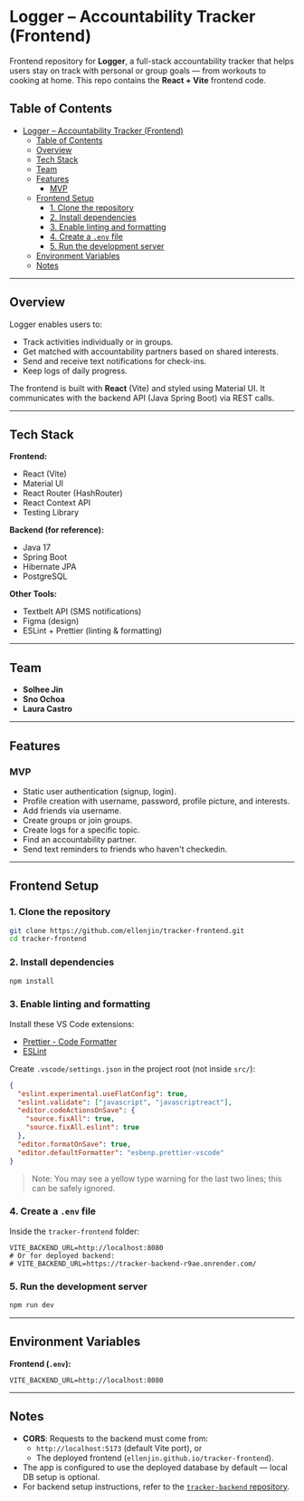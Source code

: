 # Logger – Accountability Tracker (Frontend)

Frontend repository for **Logger**, a full-stack accountability tracker that helps users stay on track with personal or group goals — from workouts to cooking at home. 
This repo contains the **React + Vite** frontend code.

## Table of Contents
- [Logger – Accountability Tracker (Frontend)](#logger--accountability-tracker-frontend)
  - [Table of Contents](#table-of-contents)
  - [Overview](#overview)
  - [Tech Stack](#tech-stack)
  - [Team](#team)
  - [Features](#features)
    - [MVP](#mvp)
  - [Frontend Setup](#frontend-setup)
    - [1. Clone the repository](#1-clone-the-repository)
    - [2. Install dependencies](#2-install-dependencies)
    - [3. Enable linting and formatting](#3-enable-linting-and-formatting)
    - [4. Create a `.env` file](#4-create-a-env-file)
    - [5. Run the development server](#5-run-the-development-server)
  - [Environment Variables](#environment-variables)
  - [Notes](#notes)

---

## Overview
Logger enables users to:
- Track activities individually or in groups.
- Get matched with accountability partners based on shared interests.
- Send and receive text notifications for check-ins.
- Keep logs of daily progress.

The frontend is built with **React** (Vite) and styled using Material UI. It communicates with the backend API (Java Spring Boot) via REST calls.

---

## Tech Stack

**Frontend:**
- React (Vite)
- Material UI
- React Router (HashRouter)
- React Context API
- Testing Library

**Backend (for reference):**
- Java 17
- Spring Boot
- Hibernate JPA
- PostgreSQL

**Other Tools:**
- Textbelt API (SMS notifications)
- Figma (design)
- ESLint + Prettier (linting & formatting)

---

## Team
- **Solhee Jin**
- **Sno Ochoa**
- **Laura Castro**

---

## Features

### MVP
- Static user authentication (signup, login).
- Profile creation with username, password, profile picture, and interests.
- Add friends via username.
- Create groups or join groups.
- Create logs for a specific topic.
- Find an accountability partner.
- Send text reminders to friends who haven't checkedin.

---

## Frontend Setup

### 1. Clone the repository
```bash
git clone https://github.com/ellenjin/tracker-frontend.git
cd tracker-frontend
```

### 2. Install dependencies
```bash
npm install
```

### 3. Enable linting and formatting
Install these VS Code extensions:
- [Prettier - Code Formatter](https://marketplace.visualstudio.com/items?itemName=esbenp.prettier-vscode)
- [ESLint](https://marketplace.visualstudio.com/items?itemName=dbaeumer.vscode-eslint)

Create `.vscode/settings.json` in the project root (not inside `src/`):
```json
{
  "eslint.experimental.useFlatConfig": true,
  "eslint.validate": ["javascript", "javascriptreact"],
  "editor.codeActionsOnSave": {
    "source.fixAll": true,
    "source.fixAll.eslint": true
  },
  "editor.formatOnSave": true,
  "editor.defaultFormatter": "esbenp.prettier-vscode"
}
```
> Note: You may see a yellow type warning for the last two lines; this can be safely ignored.

### 4. Create a `.env` file
Inside the `tracker-frontend` folder:
```
VITE_BACKEND_URL=http://localhost:8080
# Or for deployed backend:
# VITE_BACKEND_URL=https://tracker-backend-r9ae.onrender.com/
```

### 5. Run the development server
```bash
npm run dev
```

---

## Environment Variables

**Frontend (`.env`):**
```
VITE_BACKEND_URL=http://localhost:8080
```

---

## Notes
- **CORS**: Requests to the backend must come from:
  - `http://localhost:5173` (default Vite port), or
  - The deployed frontend (`ellenjin.github.io/tracker-frontend`).
- The app is configured to use the deployed database by default — local DB setup is optional.
- For backend setup instructions, refer to the [`tracker-backend` repository](https://github.com/ellenjin/tracker-backend).
